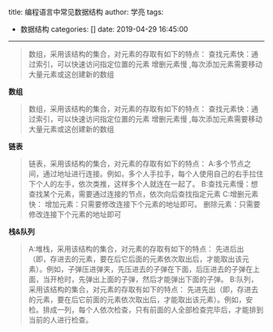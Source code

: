 title: 编程语言中常见数据结构
author: 学亮
tags:
  - 数据结构
categories: []
date: 2019-04-29 16:45:00
---
> 数组，采用该结构的集合，对元素的存取有如下的特点：
查找元素快：通过索引，可以快速访问指定位置的元素
增删元素慢 ,每次添加元素需要移动大量元素或这创建新的数组





<!-- more -->

**数组**

> 数组，采用该结构的集合，对元素的存取有如下的特点：
查找元素快：通过索引，可以快速访问指定位置的元素
增删元素慢 ,每次添加元素需要移动大量元素或这创建新的数组


**链表**

> 链表，采用该结构的集合，对元素的存取有如下的特点：
A:多个节点之间，通过地址进行连接。例如，多个人手拉手，每个人使用自己的右手拉住下个人的左手，依次类推，这样多个人就连在一起了。
B:查找元素慢：想查找某个元素，需要通过连接的节点，依次向后查找指定元素
C:增删元素快：
增加元素：只需要修改连接下个元素的地址即可。
删除元素：只需要修改连接下个元素的地址即可


**栈&队列**

> A:堆栈，采用该结构的集合，对元素的存取有如下的特点：
先进后出（即，存进去的元素，要在后它后面的元素依次取出后，才能取出该元素）。例如，子弹压进弹夹，先压进去的子弹在下面，后压进去的子弹在上面，当开枪时，先弹出上面的子弹，然后才能弹出下面的子弹。
B:队列，采用该结构的集合，对元素的存取有如下的特点：
先进先出（即，存进去的元素，要在后它前面的元素依次取出后，才能取出该元素）。例如，安检。排成一列，每个人依次检查，只有前面的人全部检查完毕后，才能排到当前的人进行检查。
